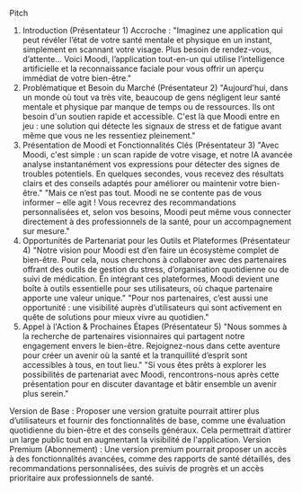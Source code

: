 Pitch

1. Introduction (Présentateur 1)
Accroche : "Imaginez une application qui peut révéler l’état de votre santé mentale et physique en un instant, simplement en scannant votre visage. Plus besoin de rendez-vous, d’attente… Voici Moodi, l’application tout-en-un qui utilise l’intelligence artificielle et la reconnaissance faciale pour vous offrir un aperçu immédiat de votre bien-être."
2. Problématique et Besoin du Marché (Présentateur 2)
"Aujourd'hui, dans un monde où tout va très vite, beaucoup de gens négligent leur santé mentale et physique par manque de temps ou de ressources. Ils ont besoin d'un soutien rapide et accessible. C'est là que Moodi entre en jeu : une solution qui détecte les signaux de stress et de fatigue avant même que vous ne les ressentiez pleinement."
3. Présentation de Moodi et Fonctionnalités Clés (Présentateur 3)
"Avec Moodi, c'est simple : un scan rapide de votre visage, et notre IA avancée analyse instantanément vos expressions pour détecter des signes de troubles potentiels. En quelques secondes, vous recevez des résultats clairs et des conseils adaptés pour améliorer ou maintenir votre bien-être."
"Mais ce n’est pas tout. Moodi ne se contente pas de vous informer – elle agit ! Vous recevrez des recommandations personnalisées et, selon vos besoins, Moodi peut même vous connecter directement à des professionnels de la santé, pour un accompagnement sur mesure."
4. Opportunités de Partenariat pour les Outils et Plateformes (Présentateur 4)
"Notre vision pour Moodi est d’en faire un écosystème complet de bien-être. Pour cela, nous cherchons à collaborer avec des partenaires offrant des outils de gestion du stress, d’organisation quotidienne ou de suivi de médication. En intégrant ces plateformes, Moodi devient une boîte à outils essentielle pour ses utilisateurs, où chaque partenaire apporte une valeur unique."
"Pour nos partenaires, c’est aussi une opportunité : une visibilité auprès d’utilisateurs qui sont activement en quête de solutions pour mieux vivre au quotidien."
5. Appel à l'Action & Prochaines Étapes (Présentateur 5)
"Nous sommes à la recherche de partenaires visionnaires qui partagent notre engagement envers le bien-être. Rejoignez-nous dans cette aventure pour créer un avenir où la santé et la tranquillité d’esprit sont accessibles à tous, en tout lieu."
"Si vous êtes prêts à explorer les possibilités de partenariat avec Moodi, rencontrons-nous après cette présentation pour en discuter davantage et bâtir ensemble un avenir plus serein."

Version de Base : Proposer une version gratuite pourrait attirer plus d’utilisateurs et fournir des fonctionnalités de base, comme une évaluation quotidienne du bien-être et des conseils généraux. Cela permettrait d’attirer un large public tout en augmentant la visibilité de l'application.
Version Premium (Abonnement) : Une version premium pourrait proposer un accès à des fonctionnalités avancées, comme des rapports de santé détaillés, des recommandations personnalisées, des suivis de progrès et un accès prioritaire aux professionnels de santé.

